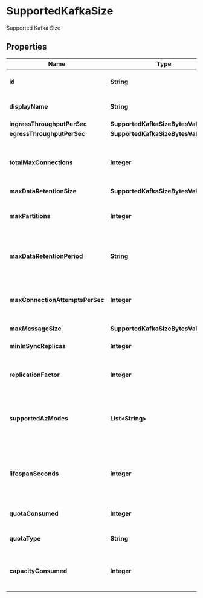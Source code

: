 

# SupportedKafkaSize

Supported Kafka Size

## Properties

Name | Type | Description | Notes
------------ | ------------- | ------------- | -------------
**id** | **String** | Unique identifier of this Kafka instance size. |  [optional]
**displayName** | **String** | Display name of this Kafka instance size. |  [optional]
**ingressThroughputPerSec** | **SupportedKafkaSizeBytesValueItem** |  |  [optional]
**egressThroughputPerSec** | **SupportedKafkaSizeBytesValueItem** |  |  [optional]
**totalMaxConnections** | **Integer** | Maximum amount of total connections available to this Kafka instance size. |  [optional]
**maxDataRetentionSize** | **SupportedKafkaSizeBytesValueItem** |  |  [optional]
**maxPartitions** | **Integer** | Maximum amount of total partitions available to this Kafka instance size. |  [optional]
**maxDataRetentionPeriod** | **String** | Maximum data retention period available to this Kafka instance size. |  [optional]
**maxConnectionAttemptsPerSec** | **Integer** | Maximium connection attempts per second available to this Kafka instance size. |  [optional]
**maxMessageSize** | **SupportedKafkaSizeBytesValueItem** |  |  [optional]
**minInSyncReplicas** | **Integer** | Minimum number of in-sync replicas. |  [optional]
**replicationFactor** | **Integer** | Replication factor available to this Kafka instance size. |  [optional]
**supportedAzModes** | **List&lt;String&gt;** | List of Availability Zone modes that this Kafka instance size supports. The possible values are \&quot;single\&quot;, \&quot;multi\&quot;. |  [optional]
**lifespanSeconds** | **Integer** | The limit lifespan of the kafka instance in seconds. If not specified then the instance never expires. |  [optional]
**quotaConsumed** | **Integer** | Quota consumed by this Kafka instance size. |  [optional]
**quotaType** | **String** | Quota type used by this Kafka instance size. |  [optional]
**capacityConsumed** | **Integer** | Data plane cluster capacity consumed by this Kafka instance size. |  [optional]



